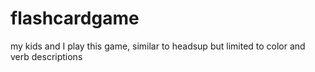 # flashcardgame
my kids and I play this game, similar to headsup but limited to color and verb descriptions
